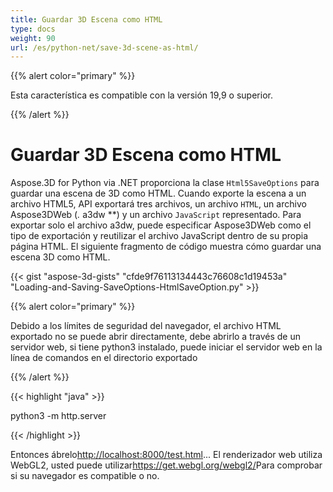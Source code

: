 ```yaml
---
title: Guardar 3D Escena como HTML
type: docs
weight: 90
url: /es/python-net/save-3d-scene-as-html/
---
```

{{% alert color="primary" %}} 

Esta característica es compatible con la versión 19,9 o superior.

{{% /alert %}} 
#  **Guardar 3D Escena como HTML**
Aspose.3D for Python via .NET proporciona la clase `Html5SaveOptions` para guardar una escena de 3D como HTML. Cuando exporte la escena a un archivo HTML5, API exportará tres archivos, un archivo `HTML`, un archivo Aspose3DWeb (*.* a3dw **) y un archivo `JavaScript` representado. Para exportar solo el archivo a3dw, puede especificar Aspose3DWeb como el tipo de exportación y reutilizar el archivo JavaScript dentro de su propia página HTML. El siguiente fragmento de código muestra cómo guardar una escena 3D como HTML.



{{< gist "aspose-3d-gists" "cfde9f76113134443c76608c1d19453a" "Loading-and-Saving-SaveOptions-HtmlSaveOption.py" >}}

{{% alert color="primary" %}} 

Debido a los límites de seguridad del navegador, el archivo HTML exportado no se puede abrir directamente, debe abrirlo a través de un servidor web, si tiene python3 instalado, puede iniciar el servidor web en la línea de comandos en el directorio exportado

{{% /alert %}} 

{{< highlight "java" >}}

 python3 -m http.server

{{< /highlight >}}

Entonces ábrelo<http://localhost:8000/test.html>... El renderizador web utiliza WebGL2, usted puede utilizar<https://get.webgl.org/webgl2/>Para comprobar si su navegador es compatible o no.


